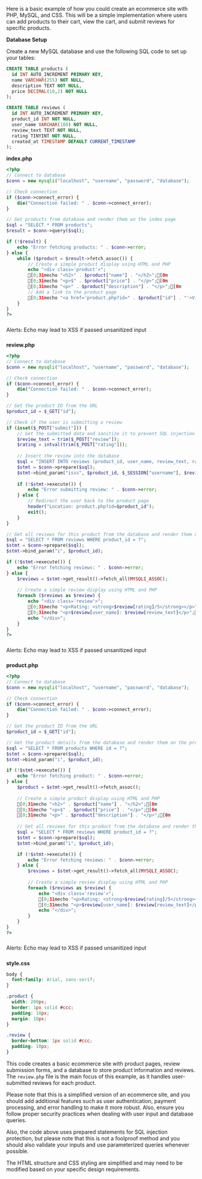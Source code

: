 


Here is a basic example of how you could create an ecommerce site with PHP, MySQL, and CSS. This will be a simple implementation where users can add products to their cart, view the cart, and submit reviews for specific products.

**Database Setup**

Create a new MySQL database and use the following SQL code to set up your tables:

```sql
CREATE TABLE products (
  id INT AUTO_INCREMENT PRIMARY KEY,
  name VARCHAR(255) NOT NULL,
  description TEXT NOT NULL,
  price DECIMAL(10,2) NOT NULL
);

CREATE TABLE reviews (
  id INT AUTO_INCREMENT PRIMARY KEY,
  product_id INT NOT NULL,
  user_name VARCHAR(100) NOT NULL,
  review_text TEXT NOT NULL,
  rating TINYINT NOT NULL,
  created_at TIMESTAMP DEFAULT CURRENT_TIMESTAMP
);
```

**index.php**

```php
<?php
// Connect to database
$conn = new mysqli("localhost", "username", "password", "database");

// Check connection
if ($conn->connect_error) {
    die("Connection failed: " . $conn->connect_error);
}

// Get products from database and render them on the index page
$sql = "SELECT * FROM products";
$result = $conn->query($sql);

if (!$result) {
    echo "Error fetching products: " . $conn->error;
} else {
    while ($product = $result->fetch_assoc()) {
        // Create a simple product display using HTML and PHP
        echo "<div class='product'>";
        [0;31mecho "<h2>" . $product["name"] . "</h2>";[0m
        [0;31mecho "<p>$" . $product["price"] . "</p>";[0m
        [0;31mecho "<p>" . $product["description"] . "</p>";[0m
        // Add a link to the product page
        [0;31mecho "<a href='product.php?id=" . $product["id"] . "'>View Product</a></div>";[0m
    }
}
?>
```
#####
Alerts:
Echo may lead to XSS if passed unsanitized input
#####

**review.php**

```php
<?php
// Connect to database
$conn = new mysqli("localhost", "username", "password", "database");

// Check connection
if ($conn->connect_error) {
    die("Connection failed: " . $conn->connect_error);
}

// Get the product ID from the URL
$product_id = $_GET["id"];

// Check if the user is submitting a review
if (isset($_POST["submit"])) {
    // Get the submitted data and sanitize it to prevent SQL injection
    $review_text = trim($_POST["review"]);
    $rating = intval(trim($_POST["rating"]));
    
    // Insert the review into the database
    $sql = "INSERT INTO reviews (product_id, user_name, review_text, rating) VALUES (?, ?, ?, ?)";
    $stmt = $conn->prepare($sql);
    $stmt->bind_param("isss", $product_id, $_SESSION["username"], $review_text, $rating);
    
    if (!$stmt->execute()) {
        echo "Error submitting review: " . $conn->error;
    } else {
        // Redirect the user back to the product page
        header("Location: product.php?id=$product_id");
        exit();
    }
}

// Get all reviews for this product from the database and render them on the review page
$sql = "SELECT * FROM reviews WHERE product_id = ?";
$stmt = $conn->prepare($sql);
$stmt->bind_param("i", $product_id);

if (!$stmt->execute()) {
    echo "Error fetching reviews: " . $conn->error;
} else {
    $reviews = $stmt->get_result()->fetch_all(MYSQLI_ASSOC);
    
    // Create a simple review display using HTML and PHP
    foreach ($reviews as $review) {
        echo "<div class='review'>";
        [0;31mecho "<p>Rating: <strong>$review[rating]/5</strong></p>";[0m
        [0;31mecho "<p>$review[user_name]: $review[review_text]</p>";[0m
        echo "</div>";
    }
}
?>
```
#####
Alerts:
Echo may lead to XSS if passed unsanitized input
#####

**product.php**

```php
<?php
// Connect to database
$conn = new mysqli("localhost", "username", "password", "database");

// Check connection
if ($conn->connect_error) {
    die("Connection failed: " . $conn->connect_error);
}

// Get the product ID from the URL
$product_id = $_GET["id"];

// Get the product details from the database and render them on the product page
$sql = "SELECT * FROM products WHERE id = ?";
$stmt = $conn->prepare($sql);
$stmt->bind_param("i", $product_id);

if (!$stmt->execute()) {
    echo "Error fetching product: " . $conn->error;
} else {
    $product = $stmt->get_result()->fetch_assoc();
    
    // Create a simple product display using HTML and PHP
    [0;31mecho "<h2>" . $product["name"] . "</h2>";[0m
    [0;31mecho "<p>$" . $product["price"] . "</p>";[0m
    [0;31mecho "<p>" . $product["description"] . "</p>";[0m
    
    // Get all reviews for this product from the database and render them on the review page
    $sql = "SELECT * FROM reviews WHERE product_id = ?";
    $stmt = $conn->prepare($sql);
    $stmt->bind_param("i", $product_id);

    if (!$stmt->execute()) {
        echo "Error fetching reviews: " . $conn->error;
    } else {
        $reviews = $stmt->get_result()->fetch_all(MYSQLI_ASSOC);
        
        // Create a simple review display using HTML and PHP
        foreach ($reviews as $review) {
            echo "<div class='review'>";
            [0;31mecho "<p>Rating: <strong>$review[rating]/5</strong></p>";[0m
            [0;31mecho "<p>$review[user_name]: $review[review_text]</p>";[0m
            echo "</div>";
        }
    }
}
?>
```
#####
Alerts:
Echo may lead to XSS if passed unsanitized input
#####

**style.css**

```css
body {
  font-family: Arial, sans-serif;
}

.product {
  width: 200px;
  border: 1px solid #ccc;
  padding: 10px;
  margin: 10px;
}

.review {
  border-bottom: 1px solid #ccc;
  padding: 10px;
}
```

This code creates a basic ecommerce site with product pages, review submission forms, and a database to store product information and reviews. The `review.php` file is the main focus of this example, as it handles user-submitted reviews for each product.

Please note that this is a simplified version of an ecommerce site, and you should add additional features such as user authentication, payment processing, and error handling to make it more robust. Also, ensure you follow proper security practices when dealing with user input and database queries.

Also, the code above uses prepared statements for SQL injection protection, but please note that this is not a foolproof method and you should also validate your inputs and use parameterized queries whenever possible.

The HTML structure and CSS styling are simplified and may need to be modified based on your specific design requirements.


